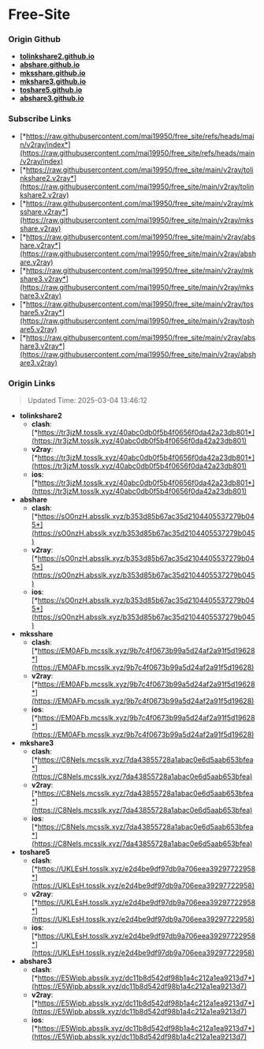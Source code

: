 # Free-Site

### Origin Github

- [**tolinkshare2.github.io**](https://github.com/tolinkshare2/tolinkshare2.github.io)
- [**abshare.github.io**](https://github.com/abshare/abshare.github.io)
- [**mksshare.github.io**](https://github.com/mksshare/mksshare.github.io)
- [**mkshare3.github.io**](https://github.com/mkshare3/mkshare3.github.io)
- [**toshare5.github.io**](https://github.com/toshare5/toshare5.github.io)
- [**abshare3.github.io**](https://github.com/abshare3/abshare3.github.io)

### Subscribe Links

- [*https://raw.githubusercontent.com/mai19950/free_site/refs/heads/main/v2ray/index*](https://raw.githubusercontent.com/mai19950/free_site/refs/heads/main/v2ray/index)
- [*https://raw.githubusercontent.com/mai19950/free_site/main/v2ray/tolinkshare2.v2ray*](https://raw.githubusercontent.com/mai19950/free_site/main/v2ray/tolinkshare2.v2ray)
- [*https://raw.githubusercontent.com/mai19950/free_site/main/v2ray/mksshare.v2ray*](https://raw.githubusercontent.com/mai19950/free_site/main/v2ray/mksshare.v2ray)
- [*https://raw.githubusercontent.com/mai19950/free_site/main/v2ray/abshare.v2ray*](https://raw.githubusercontent.com/mai19950/free_site/main/v2ray/abshare.v2ray)
- [*https://raw.githubusercontent.com/mai19950/free_site/main/v2ray/mkshare3.v2ray*](https://raw.githubusercontent.com/mai19950/free_site/main/v2ray/mkshare3.v2ray)
- [*https://raw.githubusercontent.com/mai19950/free_site/main/v2ray/toshare5.v2ray*](https://raw.githubusercontent.com/mai19950/free_site/main/v2ray/toshare5.v2ray)
- [*https://raw.githubusercontent.com/mai19950/free_site/main/v2ray/abshare3.v2ray*](https://raw.githubusercontent.com/mai19950/free_site/main/v2ray/abshare3.v2ray)

### Origin Links

> Updated Time: 2025-03-04 13:46:12

- **tolinkshare2**
  - **clash**: [*https://tr3jzM.tosslk.xyz/40abc0db0f5b4f0656f0da42a23db801*](https://tr3jzM.tosslk.xyz/40abc0db0f5b4f0656f0da42a23db801)
  - **v2ray**: [*https://tr3jzM.tosslk.xyz/40abc0db0f5b4f0656f0da42a23db801*](https://tr3jzM.tosslk.xyz/40abc0db0f5b4f0656f0da42a23db801)
  - **ios**: [*https://tr3jzM.tosslk.xyz/40abc0db0f5b4f0656f0da42a23db801*](https://tr3jzM.tosslk.xyz/40abc0db0f5b4f0656f0da42a23db801)
- **abshare**
  - **clash**: [*https://sO0nzH.absslk.xyz/b353d85b67ac35d2104405537279b045*](https://sO0nzH.absslk.xyz/b353d85b67ac35d2104405537279b045)
  - **v2ray**: [*https://sO0nzH.absslk.xyz/b353d85b67ac35d2104405537279b045*](https://sO0nzH.absslk.xyz/b353d85b67ac35d2104405537279b045)
  - **ios**: [*https://sO0nzH.absslk.xyz/b353d85b67ac35d2104405537279b045*](https://sO0nzH.absslk.xyz/b353d85b67ac35d2104405537279b045)
- **mksshare**
  - **clash**: [*https://EM0AFb.mcsslk.xyz/9b7c4f0673b99a5d24af2a91f5d19628*](https://EM0AFb.mcsslk.xyz/9b7c4f0673b99a5d24af2a91f5d19628)
  - **v2ray**: [*https://EM0AFb.mcsslk.xyz/9b7c4f0673b99a5d24af2a91f5d19628*](https://EM0AFb.mcsslk.xyz/9b7c4f0673b99a5d24af2a91f5d19628)
  - **ios**: [*https://EM0AFb.mcsslk.xyz/9b7c4f0673b99a5d24af2a91f5d19628*](https://EM0AFb.mcsslk.xyz/9b7c4f0673b99a5d24af2a91f5d19628)
- **mkshare3**
  - **clash**: [*https://C8NeIs.mcsslk.xyz/7da43855728a1abac0e6d5aab653bfea*](https://C8NeIs.mcsslk.xyz/7da43855728a1abac0e6d5aab653bfea)
  - **v2ray**: [*https://C8NeIs.mcsslk.xyz/7da43855728a1abac0e6d5aab653bfea*](https://C8NeIs.mcsslk.xyz/7da43855728a1abac0e6d5aab653bfea)
  - **ios**: [*https://C8NeIs.mcsslk.xyz/7da43855728a1abac0e6d5aab653bfea*](https://C8NeIs.mcsslk.xyz/7da43855728a1abac0e6d5aab653bfea)
- **toshare5**
  - **clash**: [*https://UKLEsH.tosslk.xyz/e2d4be9df97db9a706eea39297722958*](https://UKLEsH.tosslk.xyz/e2d4be9df97db9a706eea39297722958)
  - **v2ray**: [*https://UKLEsH.tosslk.xyz/e2d4be9df97db9a706eea39297722958*](https://UKLEsH.tosslk.xyz/e2d4be9df97db9a706eea39297722958)
  - **ios**: [*https://UKLEsH.tosslk.xyz/e2d4be9df97db9a706eea39297722958*](https://UKLEsH.tosslk.xyz/e2d4be9df97db9a706eea39297722958)
- **abshare3**
  - **clash**: [*https://E5Wipb.absslk.xyz/dc11b8d542df98b1a4c212a1ea9213d7*](https://E5Wipb.absslk.xyz/dc11b8d542df98b1a4c212a1ea9213d7)
  - **v2ray**: [*https://E5Wipb.absslk.xyz/dc11b8d542df98b1a4c212a1ea9213d7*](https://E5Wipb.absslk.xyz/dc11b8d542df98b1a4c212a1ea9213d7)
  - **ios**: [*https://E5Wipb.absslk.xyz/dc11b8d542df98b1a4c212a1ea9213d7*](https://E5Wipb.absslk.xyz/dc11b8d542df98b1a4c212a1ea9213d7)
